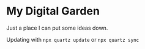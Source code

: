# My Digital Garden

Just a place I can put some ideas down.

Updating with `npx quartz update` or `npx quartz sync`
